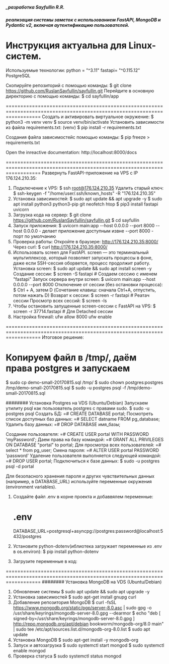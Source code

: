 ##### _разработка Sayfullin R.R.
##### реализация системы заметок с использованием FastAPI, MongoDB и Pydantic v2, включая аутентификацию пользователей.

Инструкция актуальна для Linux-систем.
========================================================================================================================
Используемые технологии:
    python = "^3.11"
    fastapi= "^0.115.12"
    PostgreSQL

Скопируйте репозиторий с помощью команды:
$ git clone https://github.com/RuslanSayfullin/sayfullin.git
Перейдите в основную директорию с помощью команды: 
$ cd sayfullin/app

========================================================================================================================
Создать и активировать виртуальное окружение: 
    $ python3 -m venv venv 
    $ source venv/bin/activate 
Установить зависимости из файла requirements.txt:
    (venv) $ pip install -r requirements.txt

Cоздания файла зависимостейс помощью команды:
    $ pip freeze > requirements.txt

Open the inreactive documentation: http://localhost:8000/docs



========================================================================================================================
Развернуть FastAPI-приложение на VPS с IP 176.124.210.35:

1. Подключение к VPS:
    $ ssh root@176.124.210.35
Удалить старый ключ:
    $ ssh-keygen -f "/home/user/.ssh/known_hosts" -R "176.124.210.35"
2. Установка зависимостей:
    $ sudo apt update && apt upgrade -y
    $ sudo apt install python3 python3-pip git neofetch htop
    $ pip3 install fastapi uvicorn
3. Загрузка кода на сервер:
    $ git clone https://github.com/RuslanSayfullin/sayfullin.git
    $ cd sayfullin
4. Запуск приложения:
    $ uvicorn main:app --host 0.0.0.0 --port 8000
    --host 0.0.0.0  - делает приложение доступным извне
    --port 8000     - порт по умолчанию
5. Проверка работы:
    Откройте в браузере: http://176.124.210.35:8000/
    Через curl:
        $ curl http://176.124.210.35:8000/
6.  Использовать screen для FastAPI.
    screen — это терминальный мультиплексор, который позволяет запускать процессы в фоне, даже если SSH-сессия оборвется, процесс продолжит работу.
    Установка screen:
        $ sudo apt update && sudo apt install screen -y
    Создание сессии:
        $ screen -S fastapi  # Создаем сессию с именем "fastapi"
    Запуск сервера внутри screen:
        $ uvicorn main:app --host 0.0.0.0 --port 8000
    Отключение от сессии (без остановки процесса):
        $ Ctrl + A, затем D (Сочетание клавиш: сначала Ctrl+A, отпустить, потом нажать D)
    Возврат к сессии:
        $ screen -r fastapi  # Реатач сессии
    Просмотр всех сессий:
        $ screen -ls
7.  Чтобы остановить запущенные screen-сессии с FastAPI на VPS:
    $ screen -r 37714.fastapi  # Для Detached сессии
8. Настройка firewall:
    ufw allow 8000
    ufw enable
    



========================================================================================================================
Итоговое решение:
# Копируем файл в /tmp/, даём права postgres и запускаем
$ sudo cp demo-small-20170815.sql /tmp/
$ sudo chown postgres:postgres /tmp/demo-small-20170815.sql
$ sudo -u postgres psql -f /tmp/demo-small-20170815.sql



######## Установка Postgres на VDS (Ubuntu/Debian)
Запускаем утилиту psql как пользователь postgres с правами sudo.
    $ sudo -u postgres psql
Создать БД:
    =# CREATE DATABASE portal;
Посмотреть список доступных баз данных:
    =# SELECT datname FROM pg_database;
Удалить базу данных:
    =# DROP DATABASE имя_базы;


Создание пользователя:
    =# CREATE USER portal WITH PASSWORD 'myPassword';
Даем права на базу командой:
    =# GRANT ALL PRIVILEGES ON DATABASE "portal" to portal;
Для просмотра всех пользователей:
    =# select * from pg_user;
Смена пароля:
    =# ALTER USER portal PASSWORD 'password'
Удаление пользователя выполняется следующей командой:
    =# DROP USER portal;
Подключиться к базе данных:
    $ sudo -u postgres psql -d portal

Для безопасного хранения пароля и других чувствительных данных (например, в DATABASE_URL) используйте переменные окружения (environment variables).
1. Создайте файл .env в корне проекта и добаввялем переменные:

    # .env
    DATABASE_URL=postgresql+asyncpg://postgres:password@localhost:5432/postgres

2. Установите python-dotenv(иблиотека загружает переменные из .env в os.environ):
    $ pip install python-dotenv

3. Загрузите переменные в код:


========================================================================================================================
######## Установка MongoDB на VDS (Ubuntu/Debian)
1. Обновление системы
    $ sudo apt update && sudo apt upgrade -y
2. Установка зависимостей
    $ sudo apt-get install gnupg curl
3. Добавление репозитория MongoDB
    $ curl -fsSL https://www.mongodb.org/static/pgp/server-8.0.asc | sudo gpg -o /usr/share/keyrings/mongodb-server-8.0.gpg --dearmor
    $ echo "deb [ signed-by=/usr/share/keyrings/mongodb-server-8.0.gpg ] http://repo.mongodb.org/apt/debian bookworm/mongodb-org/8.0 main" | sudo tee /etc/apt/sources.list.d/mongodb-org-8.0.list
    $ sudo apt update
4. Установка MongoDB
    $ sudo apt-get install -y mongodb-org
5. Запуск и автозагрузка
    $ sudo systemctl start mongod
    $ sudo systemctl enable mongod
6. Проверка статуса
    $ sudo systemctl status mongod